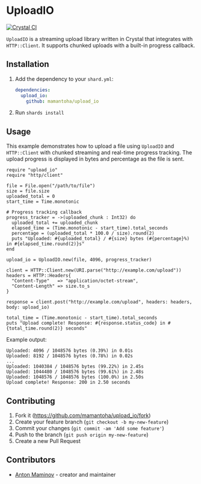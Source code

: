 # UploadIO

[![Crystal CI](https://github.com/mamantoha/upload_io/actions/workflows/crystal.yml/badge.svg)](https://github.com/mamantoha/upload_io/actions/workflows/crystal.yml)

`UploadIO` is a streaming upload library written in Crystal that integrates with `HTTP::Client`.
It supports chunked uploads with a built-in progress callback.

## Installation

1. Add the dependency to your `shard.yml`:

   ```yaml
   dependencies:
     upload_io:
       github: mamantoha/upload_io
   ```

2. Run `shards install`

## Usage

This example demonstrates how to upload a file using `UploadIO` and `HTTP::Client` with chunked streaming and real-time progress tracking. The upload progress is displayed in bytes and percentage as the file is sent.

```crystal
require "upload_io"
require "http/client"

file = File.open("/path/to/file")
size = file.size
uploaded_total = 0
start_time = Time.monotonic

# Progress tracking callback
progress_tracker = ->(uploaded_chunk : Int32) do
  uploaded_total += uploaded_chunk
  elapsed_time = (Time.monotonic - start_time).total_seconds
  percentage = (uploaded_total * 100.0 / size).round(2)
  puts "Uploaded: #{uploaded_total} / #{size} bytes (#{percentage}%) in #{elapsed_time.round(2)}s"
end

upload_io = UploadIO.new(file, 4096, progress_tracker)

client = HTTP::Client.new(URI.parse("http://example.com/upload"))
headers = HTTP::Headers{
  "Content-Type"   => "application/octet-stream",
  "Content-Length" => size.to_s
}

response = client.post("http://example.com/upload", headers: headers, body: upload_io)

total_time = (Time.monotonic - start_time).total_seconds
puts "Upload complete! Response: #{response.status_code} in #{total_time.round(2)} seconds"
```

Example output:

```
Uploaded: 4096 / 1048576 bytes (0.39%) in 0.01s
Uploaded: 8192 / 1048576 bytes (0.78%) in 0.02s
...
Uploaded: 1040384 / 1048576 bytes (99.22%) in 2.45s
Uploaded: 1044480 / 1048576 bytes (99.61%) in 2.48s
Uploaded: 1048576 / 1048576 bytes (100.0%) in 2.50s
Upload complete! Response: 200 in 2.50 seconds
```

## Contributing

1. Fork it (<https://github.com/mamantoha/upload_io/fork>)
2. Create your feature branch (`git checkout -b my-new-feature`)
3. Commit your changes (`git commit -am 'Add some feature'`)
4. Push to the branch (`git push origin my-new-feature`)
5. Create a new Pull Request

## Contributors

- [Anton Maminov](https://github.com/mamantoha) - creator and maintainer
